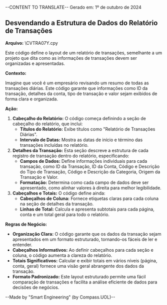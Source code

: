 --CONTENT TO TRANSLATE--
Gerado em: 1º de outubro de 2024

##  Desvendando a Estrutura de Dados do Relatório de Transações

**Arquivo:**  \CVTRA07Y.cpy

Este código define o layout de um relatório de transações, semelhante a um projeto que dita como as informações de transações devem ser organizadas e apresentadas. 

**Contexto:**

Imagine que você é um empresário revisando um resumo de todas as transações diárias. Este código garante que informações como ID da transação, detalhes da conta, tipo de transação e valor sejam exibidos de forma clara e organizada.

**Ação:**

1. **Cabeçalho do Relatório:** O código começa definindo a seção de cabeçalho do relatório, que inclui:
    *  **Títulos do Relatório:** Exibe títulos como "Relatório de Transações Diárias".
    *  **Intervalo de Datas:** Mostra as datas de início e término das transações incluídas no relatório.
2. **Detalhes da Transação:** Esta seção descreve a estrutura de cada registro de transação dentro do relatório, especificando:
    *  **Campos de Dados:** Define informações individuais para cada transação, como ID da Transação, ID da Conta, Código e Descrição do Tipo de Transação, Código e Descrição da Categoria, Origem da Transação e Valor.
    *  **Formatação:** Determina como cada campo de dados deve ser apresentado, como alinhar valores à direita para melhor legibilidade.
3. **Cabeçalhos e Totais:** O código define ainda:
    * **Cabeçalhos de Coluna:** Fornece etiquetas claras para cada coluna na seção de detalhes da transação.
    * **Linhas de Total:** Calcula e apresenta subtotais para cada página, conta e um total geral para todo o relatório.

**Regras de Negócio:**

* **Organização Clara:** O código garante que os dados da transação sejam apresentados em um formato estruturado, tornando-os fáceis de ler e entender.
* **Cabeçalhos Informativos:** Ao definir cabeçalhos para cada seção e coluna, o código aumenta a clareza do relatório.
* **Totais Significativos:** Calcular e exibir totais em vários níveis (página, conta, geral) fornece uma visão geral abrangente dos dados da transação.
* **Formato Padronizado:** Este layout estruturado permite uma fácil comparação de transações e facilita a análise eficiente de dados para decisões de negócios.

--Made by "Smart Engineering" (by Compass.UOL)--